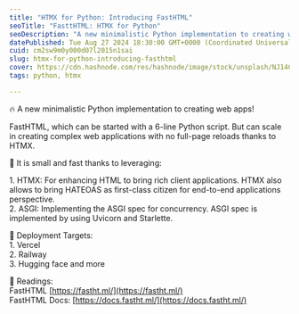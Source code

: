 ```yaml
---
title: "HTMX for Python: Introducing FastHTML"
seoTitle: "FasttHTML: HTMX for Python"
seoDescription: "A new minimalistic Python implementation to creating web apps! "
datePublished: Tue Aug 27 2024 18:30:00 GMT+0000 (Coordinated Universal Time)
cuid: cm2sw9m0y000d07l2015n1sai
slug: htmx-for-python-introducing-fasthtml
cover: https://cdn.hashnode.com/res/hashnode/image/stock/unsplash/NJ14CfJwwtI/upload/34e944eef489087ce69863e8492ff2f7.jpeg
tags: python, htmx

---
```


🔥 A new minimalistic Python implementation to creating web apps!

FastHTML, which can be started with a 6-line Python script. But can scale in creating complex web applications with no full-page reloads thanks to HTMX.  
  
🚀 It is small and fast thanks to leveraging:  
  
1\. HTMX: For enhancing HTML to bring rich client applications. HTMX also allows to bring HATEOAS as first-class citizen for end-to-end applications perspective.  
2\. ASGI: Implementing the ASGI spec for concurrency. ASGI spec is implemented by using Uvicorn and Starlette.  
  
🏢 Deployment Targets:  
1\. Vercel  
2\. Railway  
3\. Hugging face and more  
  
📖 Readings:  
FastHTML [https://fastht.ml/](https://fastht.ml/)  
FastHTML Docs: [https://docs.fastht.ml/](https://docs.fastht.ml/)